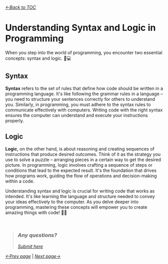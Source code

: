 *[&larr;Back to TOC](00_TOC.md)*

# Understanding Syntax and Logic in Programming

When you step into the world of programming, you encounter two essential concepts: syntax and logic. 🤔💻

## Syntax

**Syntax** refers to the set of rules that define how code should be written in a programming language. It's like following the grammar rules in a language – you need to structure your sentences correctly for others to understand you. Similarly, in programming, you must adhere to the syntax rules to communicate effectively with computers. Writing code with the right syntax ensures the computer can understand and execute your instructions properly.

## Logic

**Logic**, on the other hand, is about reasoning and creating sequences of instructions that produce desired outcomes. Think of it as the strategy you use to solve a puzzle – arranging pieces in a certain way to get the desired picture. In programming, logic involves crafting a sequence of steps or conditions that lead to the expected result. It's the foundation that drives how programs work, guiding the flow of operations and decision-making within a code.

Understanding syntax and logic is crucial for writing code that works as intended. It's like learning the language and structure needed to convey your ideas effectively to the computer. As you delve deeper into programming, mastering these concepts will empower you to create amazing things with code! 🚀✨

&nbsp;
> ### *Any questions?*
> *[Submit here](https://github.com/bjafl-sps/PROG-101/discussions/new?category=q-a&labels=question%20about%20course%20material&title=%23INSERT_TITLE%23%20(from%2002_Syntax-and-logic.md))*
&nbsp;

*[&larr;Prev page](01_Problem-Solving.md)* | *[Next page&rarr;](03_Data-types-and-variables.md)*